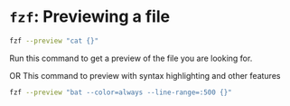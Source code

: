 # `fzf`: Previewing a file 

```bash
fzf --preview "cat {}"
```

Run this command to get a preview of the file you are looking for.

OR 
This command to preview with syntax highlighting and other features
```bash
fzf --preview "bat --color=always --line-range=:500 {}"
```
